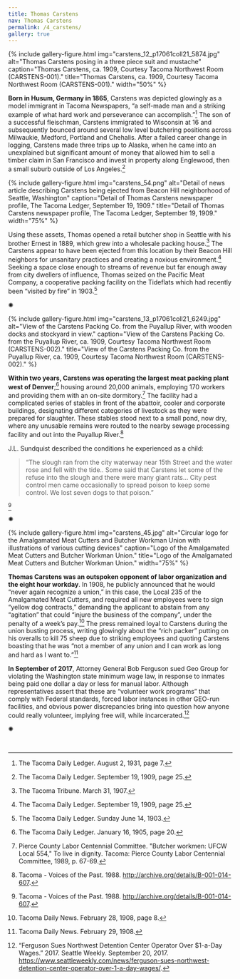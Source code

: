 ```yaml
---
title: Thomas Carstens
nav: Thomas Carstens
permalink: /4_carstens/
gallery: true
---
```


{% include gallery-figure.html img="carstens_12_p17061coll21_5874.jpg" alt="Thomas Carstens posing in a three piece suit and mustache" caption="Thomas Carstens, ca. 1909, Courtesy Tacoma Northwest Room (CARSTENS-001)." title="Thomas Carstens, ca. 1909, Courtesy Tacoma Northwest Room (CARSTENS-001)." width="50%" %}

**Born in Husum, Germany in 1865**, Carstens was depicted glowingly as a model immigrant in Tacoma Newspapers, “a self-made man and a striking example of what hard work and perseverance can accomplish.”[^10] The son of a successful fleischman, Carstens immigrated to Wisconsin at 16 and subsequently bounced around several low level butchering positions across Milwaukie, Medford, Portland and Chehalis. After a failed career change in logging, Carstens made three trips up to Alaska, when he came into an unexplained but significant amount of money that allowed him to sell a timber claim in San Francisco and invest in property along Englewood, then a small suburb outside of Los Angeles.[^11] 

{% include gallery-figure.html img="carstens_54.png" alt="Detail of news article describing Carstens being ejected from Beacon Hill neighborhood of Seattle, Washington" caption="Detail of Thomas Carstens newspaper profile, The Tacoma Ledger, September 19, 1909." title="Detail of Thomas Carstens newspaper profile, The Tacoma Ledger, September 19, 1909." width="75%" %}

Using these assets, Thomas opened a retail butcher shop in Seattle with his brother Ernest in 1889, which grew into a wholesale packing house.[^12] The Carstens appear to have been ejected from this location by their Beacon Hill neighbors for unsanitary practices and creating a noxious environment.[^13] Seeking a space close enough to streams of revenue but far enough away from city dwellers of influence, Thomas seized on the Pacific Meat Company, a cooperative packing facility on the Tideflats which had recently been “visited by fire” in 1903.[^14]

<div class="symbol-container">
    <p class="symbol">&#10042;</p>
</div>

{% include gallery-figure.html img="carstens_13_p17061coll21_6249.jpg" alt="View of the Carstens Packing Co. from the Puyallup River, with wooden docks and stockyard in view." caption="View of the Carstens Packing Co. from the Puyallup River, ca. 1909, Courtesy Tacoma Northwest Room (CARSTENS-002)." title="View of the Carstens Packing Co. from the Puyallup River, ca. 1909, Courtesy Tacoma Northwest Room (CARSTENS-002)." %}

**Within two years, Carstens was operating the largest meat packing plant west of Denver**;[^15] housing around 20,000 animals, employing 170 workers and providing them with an on-site dormitory.[^16] The facility had a complicated series of stables in front of the abattoir, cooler and corporate buildings, designating different categories of livestock as they were prepared for slaughter. These stables stood next to a small pond, now dry, where any unusable remains were routed to the nearby sewage processing facility and out into the Puyallup River.[^17]

J.L. Sundquist described the conditions he experienced as a child: 

<blockquote class="quote">
“The slough ran from the city waterway near 15th Street and the water rose and fell with the tide.. Some said that Carstens let some of the refuse into the slough and there were many giant rats… City pest control men came occasionally to spread poison to keep some control. We lost seven dogs to that poison.”
</blockquote>

[^18]

<div class="symbol-container">
    <p class="symbol">&#10042;</p>
</div>

{% include gallery-figure.html img="carstens_45.jpg" alt="Circular logo for the Amalgamated Meat Cutters and Butcher Workman Union with illustrations of various cutting devices" caption="Logo of the Amalgamated Meat Cutters and Butcher Workman Union." title="Logo of the Amalgamated Meat Cutters and Butcher Workman Union." width="75%" %}

**Thomas Carstens was an outspoken opponent of labor organization and the eight hour workday**. In 1908, he publicly announced that he would “never again recognize a union,” in this case, the Local 235 of the Amalgamated Meat Cutters, and required all new employees were to sign “yellow dog contracts,” demanding the applicant to abstain from any “agitation” that could “injure the business of the company”, under the penalty of a week’s pay.[^19] The press remained loyal to Carstens during the union busting process, writing glowingly about the “rich packer” putting on his overalls to kill 75 sheep due to striking employees and quoting Carstens boasting that he was “not a member of any union and I can work as long and hard as I want to.”[^20]

**In September of 2017**, Attorney General Bob Ferguson sued Geo Group for violating the Washington state minimum wage law, in response to inmates being paid one dollar a day or less for manual labor. Although representatives assert that these are “volunteer work programs” that comply with Federal standards, forced labor instances in other GEO-run facilities, and obvious power discrepancies bring into question how anyone could really volunteer, implying free will, while incarcerated.[^21]

<div class="symbol-container">
    <p class="symbol">&#10042;</p>
</div>

<br>

[^10]: The Tacoma Daily Ledger. August 2, 1931, page 7.
[^11]: The Tacoma Daily Ledger. September 19, 1909, page 25.
[^12]: The Tacoma Tribune. March 31, 1907.
[^13]: The Tacoma Daily Ledger. September 19, 1909, page 25.
[^14]: The Tacoma Daily Ledger. Sunday June 14, 1903.
[^15]: The Tacoma Daily Ledger. January 16, 1905, page 20.
[^16]: Pierce County Labor Centennial Committee. "Butcher workmen: UFCW Local 554," To live in dignity. Tacoma: Pierce County Labor Centennial Committee, 1989, p. 67-69.
[^17]: Tacoma - Voices of the Past. 1988. http://archive.org/details/B-001-014-607.
[^18]: Tacoma - Voices of the Past. 1988. http://archive.org/details/B-001-014-607.
[^19]: Tacoma Daily News. February 28, 1908, page 8.
[^20]: Tacoma Daily News. February 29, 1908.
[^21]: “Ferguson Sues Northwest Detention Center Operator Over $1-a-Day Wages.” 2017. Seattle Weekly. September 20, 2017. https://www.seattleweekly.com/news/ferguson-sues-northwest-detention-center-operator-over-1-a-day-wages/.